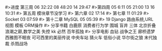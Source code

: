 #>进度
    第三周
        06  32:22
        08  48:20
        14  29:47
#>第四周
    05 6:11
    05 21:00
    13
    16 10:31
#> 第五周
    模块章节没学习
#> 第六章
    02 17:14
#> 第七章
    11 01:29
#> Socket
    03 07:59
#> 第十二章
    MySQL
    05 05:39
#> 19 Django
    路由系统,URL
    视图
    模板
    ORM操作
#> 分享书籍
    白鹿原
    消费者行为学
    围城
    盲井
    三体
    北京折叠
    浪潮之巅,数学之美
    失控 kk 必然
    百年孤独
#> 分享电影
    血钻
    战争之王
    廊桥遗梦
    西雅图不眠夜
    可可西里的美丽传说
    中央车站
    猜火车
    低俗小说
    华尔街之狼
    末代独裁
    杀戮战场